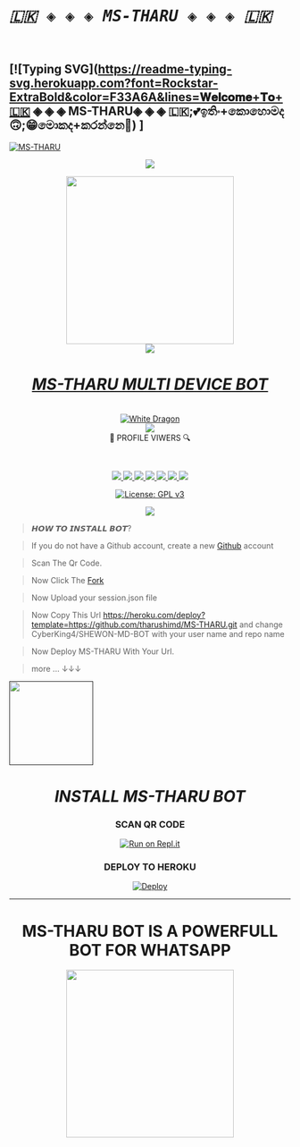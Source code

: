 # <b><tt><i>🇱🇰 ◈ ◈ ◈ MS-THARU ◈ ◈ ◈ 🇱🇰</i></b></tt>
<br>

 ## [![Typing SVG](https://readme-typing-svg.herokuapp.com?font=Rockstar-ExtraBold&color=F33A6A&lines=𝐖𝐞𝐥𝐜𝐨𝐦𝐞+𝐓𝐨+🇱🇰 ◈ ◈ ◈ MS-THARU◈ ◈ ◈ 🇱🇰;💕ඉතිං+කොහොමද🙃;😁මොකද+කරන්නෙ🌹) ]

<a href="https://github.com/tharushimd">![MS-THARU](https://img.shields.io/badge/THARU%20Bot-OWNER-52b5f7?style=for-the-badge&logo=discord%20alexa&logowhite=white)
<div align="center"> 
<img src= "https://camo.githubusercontent.com/71b837571c48af3aa60a73dbc9d5936aa359d78efbfa8a6743cbbbc16b80ef4d/68747470733a2f2f63646e2e646973636f72646170702e636f6d2f6174746163686d656e74732f3830353930323039333930363630383138362f3830353931333937323533353539303932322f74656e6f722e676966"/>
</p>
<div align="center">
  <a href="https://www.youtube.com/channel/UCRt-7UDMMcfjunuZwZi481Q">
<img src="https://telegra.ph/file/3cff09d45dcd40fdc7813.jpg" width="300" height="300">
<div align="center">
<img src= "https://camo.githubusercontent.com/71b837571c48af3aa60a73dbc9d5936aa359d78efbfa8a6743cbbbc16b80ef4d/68747470733a2f2f63646e2e646973636f72646170702e636f6d2f6174746163686d656e74732f3830353930323039333930363630383138362f3830353931333937323533353539303932322f74656e6f722e676966"/>
</p>
 <h1><b><i>MS-THARU MULTI DEVICE BOT</i></b></h1>
  
<br>
<img title="White Dragon" src="https://img.shields.io/badge/☛ BUILD BY GAYANTHA ☚-dqz/JulieMwol?color=black&style=for-the-badge&logo=github"></a>
<br><div algin="center"><img src=
      "https://profile-counter.glitch.me/TharushuMd/count.svg" /><br> 🔎 PROFILE VIWERS 🔍</div>
<p align="center">
<br>
<div align="center">
<a href="https://github.com/tharushimd">
<img src="https://img.shields.io/static/v1?label=Developer&message=Gayantha%20&color=red&style=plastic">
<a href="http://wa.me//+94758512807"><img src="https://img.shields.io/badge/Owner-WhatsApp-green">
<a href="https://t.me/"><img src="https://img.shields.io/badge/Owner-Telegram-blue">
<a href="https://www.youtube.com/channel/UCRt-7UDMMcfjunuZwZi481Q"><img src="https://img.shields.io/badge/Owner-YouTube-red">
<a href="https://github.com/tharushimd/MS-THARU/issues?q=is%3Aopen+is%3Aissue"><img src="https://img.shields.io/github/issues/tharushimd/MS-THARU.svg">
<a href="https://github.com/tharushimd/MS-THARU/issues?q=is%3Aissue+is%3Aclosed"><img src="https://img.shields.io/github/issues-closed/tharushimd/MS-THARU.svg">
<a href="https://github.com/tharushimd/MS-THARU/edit/main/README.md"><img src="https://badge-size.herokuapp.com/https:/tharushimd/MS-THARU/main/README.md">	

[![License: GPL v3](https://img.shields.io/badge/License-CCOv1-blue.svg)](https://www.gnu.org/licenses/cco-1.0)
  
<img src="https://github-readme-stats.vercel.app/api?username=TharushiMd&theme=blue-green"> 

<div align="left">


> 𝙃𝙊𝙒 𝙏𝙊 𝙄𝙉𝙎𝙏𝘼𝙇𝙇 𝘽𝙊𝙏?

> If you do not have a Github account, create a new [Github](https://github.com/signup?ref_cta=Sign+up&ref_loc=header+logged+out&ref_page=%2F&source=header-home) account

> Scan The Qr Code.

> Now Click The [Fork](https://github.com/tharushimd/MS-THARU/fork)

> Now Upload your session.json file

> Now Copy This Url https://heroku.com/deploy?template=https://github.com/tharushimd/MS-THARU.git and change CyberKing4/SHEWON-MD-BOT with your user name and repo name

> Now Deploy MS-THARU With Your Url.

> more ... ↓↓↓

<div align="left"><a href=""><img src="https://github.com/ravindu01manoj/ravindu01manoj/blob/main/sewqueenimg/yt.jpg" width="150" ></a></div>

<div align="center">

<h1><b><i>INSTALL MS-THARU BOT</i></b></h1>
  
### SCAN QR CODE
[![Run on Repl.it](https://repl.it/badge/github/quiec/whatsasena)](https://replit.com/@Shewon/SHEWON-MD-BOT?v=1?outputonly=1&lite=1)

### <b>DEPLOY TO HEROKU</b>
[![Deploy](https://www.herokucdn.com/deploy/button.svg)](https://heroku.com)
</div>

<div align="center">


----
<div align="center"><h1> MS-THARU BOT IS A POWERFULL BOT FOR WHATSAPP </h1><a href="https://github.com/tharushimd"><img src="https://telegra.ph/file/3273e10d217bf1ec57ab8.mp4" width="300"></a></div>  
